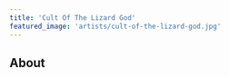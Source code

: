 ```yaml
---
title: 'Cult Of The Lizard God'
featured_image: 'artists/cult-of-the-lizard-god.jpg'
---
```


## About


